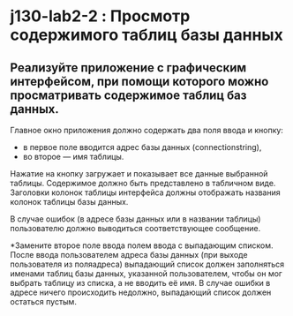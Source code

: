 # j130-lab2-2 : Просмотр содержимого таблиц базы данных

## Реализуйте  приложение  с  графическим  интерфейсом,  при  помощи  которого  можно просматривать содержимое таблиц баз данных.

Главное окно приложения должно содержать два поля ввода и кнопку:
- в первое поле вводится адрес  базы  данных  (connectionstring), 
- во  второе — имя  таблицы.

Нажатие  на  кнопку загружает  и  показывает  все  данные  выбранной  таблицы. 
Содержимое  должно  быть представлено в табличном виде. Заголовки колонок таблицы интерфейса должны отображать названия колонок таблицы базы данных.

В случае ошибок (в адресе базы данных или в названии таблицы) пользователю должно выводиться соответствующее сообщение.

*Замените  второе  поле  ввода  полем  ввода  с  выпадающим  списком.
После  ввода пользователем адреса базы данных (при выходе пользователя из поляадреса) выпадающий список должен заполняться именами таблиц базы данных, указанной пользователем, чтобы он мог выбрать таблицу из списка, а не вводить её имя. В случае ошибки в адресе ничего происходить недолжно, выпадающий список должен остаться пустым.
